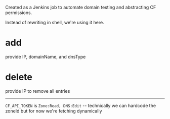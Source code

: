 Created as a Jenkins job to automate domain testing and abstracting CF permissions.

Instead of rewriting in shell, we're using it here.

# add
provide IP, domainName, and dnsType

# delete
provide IP to remove all entries

---

`CF_API_TOKEN` is `Zone:Read, DNS:Edit` -- technically we can hardcode the zoneId but for now we're fetching dynamically